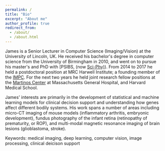 ```yaml
---
permalink: /
title: "Bio"
excerpt: "About me"
author_profile: true
redirect_from: 
  - /about/
  - /about.html
---
```


James is a Senior Lecturer in Computer Science (Imaging/Vision) at the University of Lincoln, UK. He received his bachelor's degree in computer science from the University of Birmingham in 2010, and went on to pursue his master's and PhD with [PSIBS, (now [Sci-Phy)](https://www.birmingham.ac.uk/research/activity/sci-phy/index.aspx)). From 2014 to 2017 he held a postdoctoral position at MRC Harwell Institute; a founding member of the [IMPC](http://www.mousephenotype.org/). For the next two years he held joint research fellow positions at the [Martinos Center](https://www.nmr.mgh.harvard.edu/) at Massachusetts General Hospital, and Harvard Medical School.

James' interests are primarily in the development of statistical and machine learning models for clinical decision support and understanding how genes affect different bodily systems. His work spans a number of areas including micro-CT imaging of mouse models (inflammatory arthritis, embryonic development), fundus photography of the infant retina (retinopathy of prematurity, or ROP), and multi-modal magnetic resonance imaging of brain lesions (glioblastoma, stroke).

Keywords: medical imaging, deep learning, computer vision, image processing, clinical deicison support
